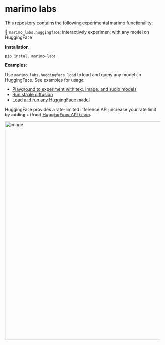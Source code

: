 # marimo labs

This repository contains the following experimental marimo functionality:

🤗 `marimo_labs.huggingface`: interactively experiment with any model on HuggingFace 

**Installation.**

```shell
pip install marimo-labs
```

**Examples**:

Use `marimo_labs.huggingface.load` to load and query any model on HuggingFace. See examples for usage:

- [Playground to experiment with text, image, and audio models](https://marimo.app/l/tmk0k2)
- [Run stable diffusion](https://marimo.app/l/ugvgap)
- [Load and run any HuggingFace model](https://marimo.app/l/ynxf6q)

HuggingFace provides a rate-limited inference API; increase your rate limit by adding a (free) [HuggingFace API token](https://huggingface.co/docs/hub/en/security-tokens).

<img width="711" alt="image" src="https://github.com/marimo-team/marimo-labs/assets/1994308/9cd24c5b-401d-414e-a031-26076bed8193">
